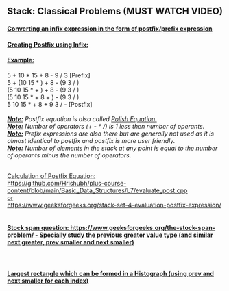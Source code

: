 ## Stack: Classical Problems (MUST WATCH VIDEO)

#### <ins>Converting an infix expression in the form of postfix/prefix expression</ins>
#### <ins>Creating Postfix using Infix:</ins>

#### <ins>Example:</ins><br>
5 + 10 * 15 + 8 - 9 / 3 [Prefix]<br>
5 + (10 15 * ) + 8 - (9 3 / )<br>
(5 10 15 * + ) + 8 - (9 3 / )<br>
(5 10 15 * + 8 + ) - (9 3 / )<br>
5 10 15 * + 8 + 9 3 / - [Postfix]<br><br>
<i><ins><b>Note:</b></ins> Postfix equation is also called <ins>Polish Equation.</ins> <br> 
<ins><b>Note:</b></ins> Number of operators (+ - * /) is 1 less then number of operants.<br>
<ins><b>Note:</b></ins> Prefix expressions are also there but are generally not used as it is almost identical to postfix and postfix is more user friendly. <br>
<ins><b>Note:</b></ins> Number of elements in the stack at any point is equal to the number of operants minus the number of operators.</i> <br><br>

<ins>Calculation of Postfix Equation:<br> https://github.com/Hrishubh/plus-course-content/blob/main/Basic_Data_Structures/L7/evaluate_post.cpp <br>or <br>https://www.geeksforgeeks.org/stack-set-4-evaluation-postfix-expression/ </ins> <br><br>

#### <ins>Stock span question: https://www.geeksforgeeks.org/the-stock-span-problem/ - Specially study the previous greater value type (and similar next greater, prev smaller and next smaller)<br></ins>
<br>

#### <ins>Largest rectangle which can be formed in a Histograph (using prev and next smaller for each index)</ins>



